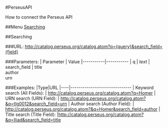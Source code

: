 #PerseusAPI

How to connect the Perseus API

##Menu
[Searching](#Searching)

##Searching

###URL:
http://catalog.perseus.org/catalog.atom?q={query}&search_field={field}

###Parameters:
| Parameter | Value
|-----------|-----------
| q | <i>text</i>
| search_field | title<br>author<br>urn

###Examples:
|Type|URL
|----|------------------------------
| Keyword search (All Fields): | http://catalog.perseus.org/catalog.atom?q=Homer
| URN search (URN Field): | http://catalog.perseus.org/catalog.atom?&q=tlg0012&search_field=urn
| Author search (Author Field): | http://catalog.perseus.org/catalog.atom?&q=Homer&search_field=author
| Title search (Title Field): |http://catalog.perseus.org/catalog.atom?&q=Iliad&search_field=title
